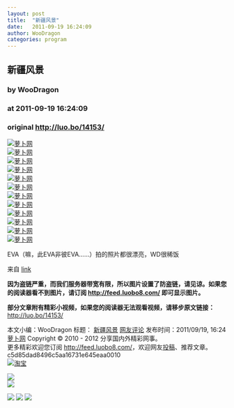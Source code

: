 ```yaml
---
layout: post
title:  "新疆风景"
date:   2011-09-19 16:24:09
author: WooDragon
categories: program
---
```


## 新疆风景
### by WooDragon
### at 2011-09-19 16:24:09
### original <http://luo.bo/14153/>

<p><a title="萝卜网" href="http://dulei.si/files/2011/09/19/0247452f455e3443d683552ddcfde7dd.jpg"><img src="http://dulei.si/files/2011/09/19/0247452f455e3443d683552ddcfde7dd.jpg" alt="萝卜网" border="0"></a><br> <a title="萝卜网" href="http://dulei.si/files/2011/09/19/b9d91535395833d8370c7321cdc5ef7d.jpg"><img src="http://dulei.si/files/2011/09/19/b9d91535395833d8370c7321cdc5ef7d.jpg" alt="萝卜网" border="0"></a><br> <a title="萝卜网" href="http://dulei.si/files/2011/09/19/3a83f9a669ccf656e0c0c13fa1624fcd.jpg"><img src="http://dulei.si/files/2011/09/19/3a83f9a669ccf656e0c0c13fa1624fcd.jpg" alt="萝卜网" border="0"></a><br> <a title="萝卜网" href="http://dulei.si/files/2011/09/19/7ae13b86055235a7e38cc30fd5977f11.jpg"><img src="http://dulei.si/files/2011/09/19/7ae13b86055235a7e38cc30fd5977f11.jpg" alt="萝卜网" border="0"></a><br> <a title="萝卜网" href="http://dulei.si/files/2011/09/19/7083df2dcd2fdd94b413c29001a7ea3f.jpg"><img src="http://dulei.si/files/2011/09/19/7083df2dcd2fdd94b413c29001a7ea3f.jpg" alt="萝卜网" border="0"></a><br> <a title="萝卜网" href="http://dulei.si/files/2011/09/19/06a54167401e230fac5d3044becd970d.jpg"><img src="http://dulei.si/files/2011/09/19/06a54167401e230fac5d3044becd970d.jpg" alt="萝卜网" border="0"></a><br> <a title="萝卜网" href="http://dulei.si/files/2011/09/19/63ce98e179021067cd0f6cd3a0616cb2.jpg"><img src="http://dulei.si/files/2011/09/19/63ce98e179021067cd0f6cd3a0616cb2.jpg" alt="萝卜网" border="0"></a><br> <a title="萝卜网" href="http://dulei.si/files/2011/09/19/c5563961b902182b0dd583be24f52cf8.jpg"><img src="http://dulei.si/files/2011/09/19/c5563961b902182b0dd583be24f52cf8.jpg" alt="萝卜网" border="0"></a><br> <a title="萝卜网" href="http://dulei.si/files/2011/09/19/7ab56a1d27d83e40bdcfc40756efcc47.jpg"><img src="http://dulei.si/files/2011/09/19/7ab56a1d27d83e40bdcfc40756efcc47.jpg" alt="萝卜网" border="0"></a><br> <a title="萝卜网" href="http://dulei.si/files/2011/09/19/fbac2d174db949d4492afa98f539f266.jpg"><img src="http://dulei.si/files/2011/09/19/fbac2d174db949d4492afa98f539f266.jpg" alt="萝卜网" border="0"></a><br> <a title="萝卜网" href="http://dulei.si/files/2011/09/19/c783648fc2c8b2298448f57bb02635e3.jpg"><img src="http://dulei.si/files/2011/09/19/c783648fc2c8b2298448f57bb02635e3.jpg" alt="萝卜网" border="0"></a><br> <a title="萝卜网" href="http://dulei.si/files/2011/09/19/e73d93b934ccbe9d4665415dac42ae73.jpg"><img src="http://dulei.si/files/2011/09/19/e73d93b934ccbe9d4665415dac42ae73.jpg" alt="萝卜网" border="0"></a></p><p>EVA（嘛，此EVA非彼EVA……）拍的照片都很漂亮，WD很稀饭</p><p>来自 <a href="http://www.mirageyard.com/xinjiang-films/">link</a></p><p><strong>因为盗链严重，而我们服务器带宽有限，所以图片设置了防盗链，请见谅。如果您的阅读器看不到图片，请订阅 <a href="http://feed.luobo8.com/">http://feed.luobo8.com/</a> 即可显示图片。</strong></p><p><strong>部分文章附有精彩小视频，如果您的阅读器无法观看视频，请移步原文链接：</strong> <a href="http://luo.bo/14153/" title="新疆风景">http://luo.bo/14153/</a></p> 本文小编：WooDragon 标题： <a href="http://luo.bo/14153/" title="新疆风景">新疆风景</a> <a href="http://luo.bo/14153/#comments" title="to the comments">网友评论</a> 发布时间：2011/09/19, 16:24 <br> <a href="http://luo.bo/" title="萝卜网 - 人人都是艺术家">萝卜网</a> Copyright © 2010 - 2012 分享国内外精彩网事。<br> 更多精彩欢迎您订阅 <a href="http://feed.luobo8.com/">http://feed.luobo8.com/</a>，欢迎网友<a href="http://luo.bo/delivery/">投稿</a>、推荐文章。<br> c5d85dad8496c5aa16731e645eaa0010<br><a href="http://8.nf/1100" title="淘宝"><img src="http://dulei.si/files/2011/08/25/69cb3ea317a32c4e6143e665fdb20b14.300-250.jpg" alt="淘宝" border="0"></a><br>
<p><a href="http://feedads.g.doubleclick.net/~a/5eid4afrbN3gQHlrNzqyaoXpee8/0/da"><img src="http://feedads.g.doubleclick.net/~a/5eid4afrbN3gQHlrNzqyaoXpee8/0/di" border="0" ismap></a><br>
<a href="http://feedads.g.doubleclick.net/~a/5eid4afrbN3gQHlrNzqyaoXpee8/1/da"><img src="http://feedads.g.doubleclick.net/~a/5eid4afrbN3gQHlrNzqyaoXpee8/1/di" border="0" ismap></a></p><div>
<a href="http://feeds.feedburner.com/~ff/tamd?a=A6u_WMgXcBc:vFgZ954BTiE:yIl2AUoC8zA"><img src="http://feeds.feedburner.com/~ff/tamd?d=yIl2AUoC8zA" border="0"></a> <a href="http://feeds.feedburner.com/~ff/tamd?a=A6u_WMgXcBc:vFgZ954BTiE:qj6IDK7rITs"><img src="http://feeds.feedburner.com/~ff/tamd?d=qj6IDK7rITs" border="0"></a> <a href="http://feeds.feedburner.com/~ff/tamd?a=A6u_WMgXcBc:vFgZ954BTiE:-BTjWOF_DHI"><img src="http://feeds.feedburner.com/~ff/tamd?i=A6u_WMgXcBc:vFgZ954BTiE:-BTjWOF_DHI" border="0"></a>
</div>